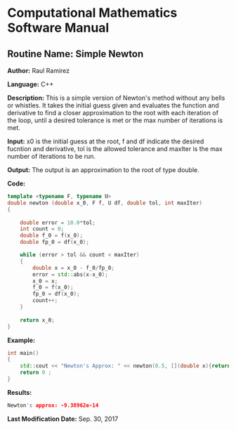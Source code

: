 # Computational Mathematics Software Manual

## **Routine Name:** Simple Newton

**Author:** Raul Ramirez

**Language:** C++

**Description:** This is a simple version of Newton's method without any bells or whistles. It takes the initial guess given and evaluates the function and derivative to find a closer approximation to the root with each iteration of the loop, until a desired tolerance is met or the max number of iterations is met. 

**Input:** x0 is the initial guess at the root, f and df indicate the desired fucntion and derivative, tol is the allowed tolerance and maxIter is the max number of iterations to be run. 

**Output:** The output is an approximation to the root of type double.

**Code:**
```C++
template <typename F, typename U>
double newton (double x_0, F f, U df, double tol, int maxIter)
{
	
	double error = 10.0*tol;
	int count = 0;
	double f_0 = f(x_0);
	double fp_0 = df(x_0);

	while (error > tol && count < maxIter)
	{
		double x = x_0 - f_0/fp_0;
		error = std::abs(x-x_0);
		x_0 = x;
		f_0 = f(x_0);
		fp_0 = df(x_0);
		count++;
	}
	
	return x_0;
}
```

**Example:**
```C++
int main()
{
	std::cout << "Newton's Approx: " << newton(0.5, [](double x){return x*std::exp(-x);}, [](double x){return std::exp(-x)-x*std::exp(-x);}, .0001, 10) << std::endl;
	return 0 ;
}
```

**Results:**  
```C++
Newton's approx: -9.38962e-14
```

**Last Modification Date:** Sep. 30, 2017
